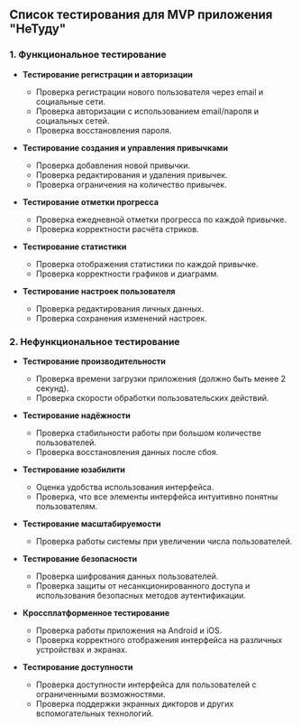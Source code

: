 
## Список тестирования для MVP приложения "НеТуду"

### 1. Функциональное тестирование

-   **Тестирование регистрации и авторизации**
    -   Проверка регистрации нового пользователя через email и социальные сети.
    -   Проверка авторизации с использованием email/пароля и социальных сетей.
    -   Проверка восстановления пароля.
        
-   **Тестирование создания и управления привычками**
    -   Проверка добавления новой привычки.
    -   Проверка редактирования и удаления привычек.
    -   Проверка ограничения на количество привычек.
        
-   **Тестирование отметки прогресса**
    -   Проверка ежедневной отметки прогресса по каждой привычке.
    -   Проверка корректности расчёта стриков.
        
-   **Тестирование статистики**
    -   Проверка отображения статистики по каждой привычке.
    -   Проверка корректности графиков и диаграмм.
        
-   **Тестирование настроек пользователя**
    -   Проверка редактирования личных данных.
    -   Проверка сохранения изменений настроек.
        

### 2. Нефункциональное тестирование

-   **Тестирование производительности**
    -   Проверка времени загрузки приложения (должно быть менее 2 секунд).
    -   Проверка скорости обработки пользовательских действий.
        
-   **Тестирование надёжности**
    -   Проверка стабильности работы при большом количестве пользователей.
    -   Проверка восстановления данных после сбоя.
        
-   **Тестирование юзабилити**
    -   Оценка удобства использования интерфейса.
    -   Проверка, что все элементы интерфейса интуитивно понятны пользователям.
        
-   **Тестирование масштабируемости**
    -   Проверка работы системы при увеличении числа пользователей.
        
-   **Тестирование безопасности**
    -   Проверка шифрования данных пользователей.
    -   Проверка защиты от несанкционированного доступа и использования безопасных методов аутентификации.
        
-   **Кроссплатформенное тестирование**
    -   Проверка работы приложения на Android и iOS.
    -   Проверка корректного отображения интерфейса на различных устройствах и экранах.
        
-   **Тестирование доступности**
    -   Проверка доступности интерфейса для пользователей с ограниченными возможностями.
    -   Проверка поддержки экранных дикторов и других вспомогательных технологий.
 